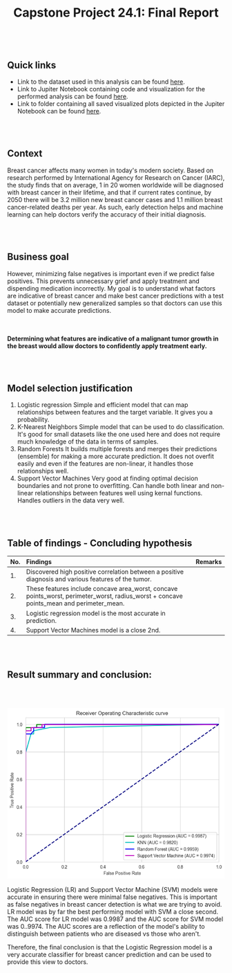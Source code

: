 # <p align=center> Capstone Project 24.1: Final Report

<br/><br/>

## Quick links
* Link to the dataset used in this analysis can be found <a href="https://github.com/Cxpher/bcc/blob/main/data/data.csv">here</a>.
* Link to Jupiter Notebook containing code and visualization for the performed analysis can be found <a href="https://github.com/Cxpher/bcc/blob/main/main_notebook.ipynb">here</a>.
* Link to folder containing all saved visualized plots depicted in the Jupiter Notebook can be found <a href="https://github.com/Cxpher/bcc/tree/main/data/images">here</a>.

<br/><br/>

## Context
Breast cancer affects many women in today's modern society. Based on research performed by International Agency for Research on Cancer (IARC), the study finds that on average, 1 in 20 women worldwide will be diagnosed with breast cancer in their lifetime, and that if current rates continue, by 2050 there will be 3.2 million new breast cancer cases and 1.1 million breast cancer-related deaths per year. As such, early detection helps and machine learning can help doctors verify the accuracy of their initial diagnosis. 

<br/><br/>

## Business goal
However, minimizing false negatives is important even if we predict false positives. This prevents unnecessary grief and apply treatment and dispending medication incorrectly. My goal is to understand what factors are indicative of breast cancer and make best cancer predictions with a test dataset or potentially new generalized samples so that doctors can use this model to make accurate predictions.

<br/><br/>
**Determining what features are indicative of a malignant tumor growth in the breast would allow doctors to confidently apply treatment early.**

<br/><br/>

## Model selection justification
1. Logistic regression
   Simple and efficient model that can map relationships between features and the target variable. It gives you a probability.
2. K-Nearest Neighbors
   Simple model that can be used to do classification. It's good for small datasets like the one used here and does not require much knowledge of the data in terms of samples.
3. Random Forests
   It builds multiple forests and merges their predictions (ensemble) for making a more accurate prediction. It does not overfit easily and even if the features are non-linear, it handles those relationships well.
4. Support Vector Machines
   Very good at finding optimal decision boundaries and not prone to overfitting. Can handle both linear and non-linear relationships between features well using kernal functions. Handles outliers in the data very well.

<br/><br/>

## Table of findings - Concluding hypothesis

|No. | Findings | Remarks |
|:--- |:---	  |:---      |
|1.  | Discovered high positive correlation between a positive diagnosis and various features of the tumor. |      |		
|2.  | These features include concave area_worst, concave points_worst, perimeter_worst, radius_worst + concave points_mean and perimeter_mean. |      |
|3.  | Logistic regression model is the most accurate in prediction. |      |
|4.  | Support Vector Machines model is a close 2nd. |      |

<br/><br/>

## Result summary and conclusion:

<br/><br/>

![ROC](https://github.com/Cxpher/bcc/blob/main/data/images/rocplot.png "ROC")

Logistic Regression (LR) and Support Vector Machine (SVM) models were accurate in ensuring there were minimal false negatives. This is important as false negatives in breast cancer detection is what we are trying to avoid. LR model was by far the best performing model with SVM a close second. The AUC score for LR model was 0.9987 and the AUC score for SVM model was 0..9974. The AUC scores are a reflection of the model's ability to distinguish between patients who are diseased vs those who aren't.

Therefore, the final conclusion is that the Logistic Regression model is a very accurate classifier for breast cancer prediction and can be used to provide this view to doctors.
